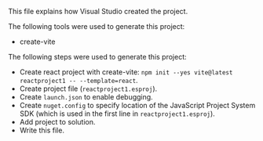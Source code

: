 This file explains how Visual Studio created the project.

The following tools were used to generate this project:
- create-vite

The following steps were used to generate this project:
- Create react project with create-vite: `npm init --yes vite@latest reactproject1 -- --template=react`.
- Create project file (`reactproject1.esproj`).
- Create `launch.json` to enable debugging.
- Create `nuget.config` to specify location of the JavaScript Project System SDK (which is used in the first line in `reactproject1.esproj`).
- Add project to solution.
- Write this file.
